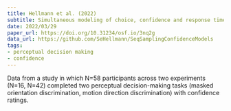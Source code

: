 ```yaml
---
title: Hellmann et al. (2022)
subtitle: Simultaneous modeling of choice, confidence and response time in visual perception
date: 2022/03/29
paper_url: https://doi.org/10.31234/osf.io/3nq2g
data_url: https://github.com/SeHellmann/SeqSamplingConfidenceModels
tags:
- perceptual decision making
- confidence
---
```


Data from a study in which N=58 participants across two experiments (N=16, N=42) completed two perceptual decision-making tasks (masked orientation discrimination, motion direction discrimination) with confidence ratings.
